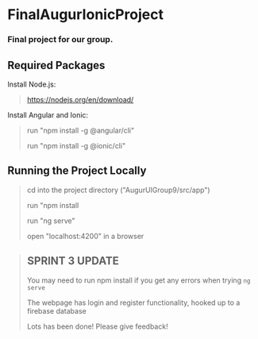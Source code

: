 # FinalAugurIonicProject
### Final project for our group.

## Required Packages

Install Node.js:
> https://nodejs.org/en/download/

Install Angular and Ionic:
> run "npm install -g @angular/cli"
> 
> run "npm install -g @ionic/cli"

## Running the Project Locally

> cd into the project directory ("AugurUIGroup9/src/app")
> 
> run "npm install
>
> run "ng serve"
> 
> open "localhost:4200" in a browser

> ## SPRINT 3 UPDATE
> 
> You may need to run npm install if you get any errors when trying `ng serve`
> 
> The webpage has login and register functionality, hooked up to a firebase database
> 
> Lots has been done! Please give feedback!
>
